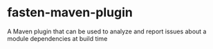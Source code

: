 # fasten-maven-plugin
A Maven plugin that can be used to analyze and report issues about a module dependencies at build time
